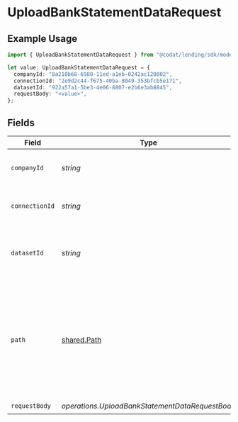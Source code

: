 # UploadBankStatementDataRequest

## Example Usage

```typescript
import { UploadBankStatementDataRequest } from "@codat/lending/sdk/models/operations";

let value: UploadBankStatementDataRequest = {
  companyId: "8a210b68-6988-11ed-a1eb-0242ac120002",
  connectionId: "2e9d2c44-f675-40ba-8049-353bfcb5e171",
  datasetId: "922a57a1-5be3-4e06-8807-e2b6e3ab8845",
  requestBody: "<value>",
};
```

## Fields

| Field                                                                                                                                   | Type                                                                                                                                    | Required                                                                                                                                | Description                                                                                                                             | Example                                                                                                                                 |
| --------------------------------------------------------------------------------------------------------------------------------------- | --------------------------------------------------------------------------------------------------------------------------------------- | --------------------------------------------------------------------------------------------------------------------------------------- | --------------------------------------------------------------------------------------------------------------------------------------- | --------------------------------------------------------------------------------------------------------------------------------------- |
| `companyId`                                                                                                                             | *string*                                                                                                                                | :heavy_check_mark:                                                                                                                      | Unique identifier for a company.                                                                                                        | 8a210b68-6988-11ed-a1eb-0242ac120002                                                                                                    |
| `connectionId`                                                                                                                          | *string*                                                                                                                                | :heavy_check_mark:                                                                                                                      | Unique identifier for a connection.                                                                                                     | 2e9d2c44-f675-40ba-8049-353bfcb5e171                                                                                                    |
| `datasetId`                                                                                                                             | *string*                                                                                                                                | :heavy_check_mark:                                                                                                                      | Unique identifier for the dataset that completed its sync.                                                                              |                                                                                                                                         |
| `path`                                                                                                                                  | [shared.Path](../../../sdk/models/shared/path.md)                                                                                       | :heavy_minus_sign:                                                                                                                      | The endpoint path of the third-party banking service that the request body originates from. Only required if the source is not `codat`. |                                                                                                                                         |
| `requestBody`                                                                                                                           | *operations.UploadBankStatementDataRequestBody*                                                                                         | :heavy_check_mark:                                                                                                                      | N/A                                                                                                                                     |                                                                                                                                         |